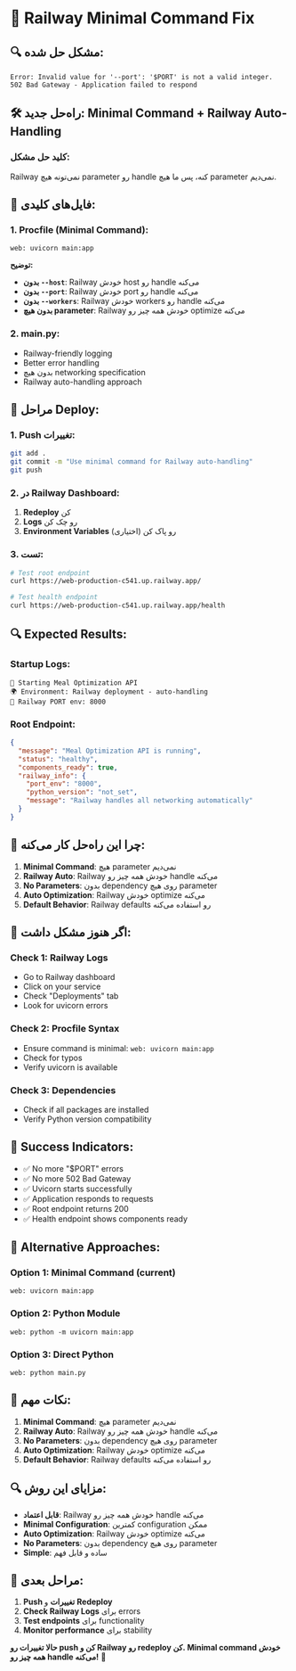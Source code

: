 # 🚀 Railway Minimal Command Fix

## 🔍 **مشکل حل شده:**
```
Error: Invalid value for '--port': '$PORT' is not a valid integer.
502 Bad Gateway - Application failed to respond
```

## 🛠️ **راه‌حل جدید: Minimal Command + Railway Auto-Handling**

### **کلید حل مشکل:**
Railway نمی‌تونه هیچ parameter رو handle کنه، پس ما هیچ parameter نمی‌دیم.

## 📁 **فایل‌های کلیدی:**

### **1. Procfile (Minimal Command):**
```
web: uvicorn main:app
```

**توضیح:**
- **بدون `--host`**: Railway خودش host رو handle می‌کنه
- **بدون `--port`**: Railway خودش port رو handle می‌کنه
- **بدون `--workers`**: Railway خودش workers رو handle می‌کنه
- **بدون هیچ parameter**: Railway خودش همه چیز رو optimize می‌کنه

### **2. main.py:**
- Railway-friendly logging
- Better error handling
- بدون هیچ networking specification
- Railway auto-handling approach

## 🚀 **مراحل Deploy:**

### **1. Push تغییرات:**
```bash
git add .
git commit -m "Use minimal command for Railway auto-handling"
git push
```

### **2. در Railway Dashboard:**
1. **Redeploy** کن
2. **Logs** رو چک کن
3. **Environment Variables** رو پاک کن (اختیاری)

### **3. تست:**
```bash
# Test root endpoint
curl https://web-production-c541.up.railway.app/

# Test health endpoint
curl https://web-production-c541.up.railway.app/health
```

## 🔍 **Expected Results:**

### **Startup Logs:**
```
🚀 Starting Meal Optimization API
🌍 Environment: Railway deployment - auto-handling
🔧 Railway PORT env: 8000
```

### **Root Endpoint:**
```json
{
  "message": "Meal Optimization API is running",
  "status": "healthy",
  "components_ready": true,
  "railway_info": {
    "port_env": "8000",
    "python_version": "not_set",
    "message": "Railway handles all networking automatically"
  }
}
```

## 🔧 **چرا این راه‌حل کار می‌کنه:**

1. **Minimal Command**: هیچ parameter نمی‌دیم
2. **Railway Auto**: Railway خودش همه چیز رو handle می‌کنه
3. **No Parameters**: بدون dependency روی هیچ parameter
4. **Auto Optimization**: Railway خودش optimize می‌کنه
5. **Default Behavior**: Railway defaults رو استفاده می‌کنه

## 🚨 **اگر هنوز مشکل داشت:**

### **Check 1: Railway Logs**
- Go to Railway dashboard
- Click on your service
- Check "Deployments" tab
- Look for uvicorn errors

### **Check 2: Procfile Syntax**
- Ensure command is minimal: `web: uvicorn main:app`
- Check for typos
- Verify uvicorn is available

### **Check 3: Dependencies**
- Check if all packages are installed
- Verify Python version compatibility

## 📝 **Success Indicators:**
- ✅ No more "$PORT" errors
- ✅ No more 502 Bad Gateway
- ✅ Uvicorn starts successfully
- ✅ Application responds to requests
- ✅ Root endpoint returns 200
- ✅ Health endpoint shows components ready

## 🔧 **Alternative Approaches:**

### **Option 1: Minimal Command (current)**
```
web: uvicorn main:app
```

### **Option 2: Python Module**
```
web: python -m uvicorn main:app
```

### **Option 3: Direct Python**
```
web: python main.py
```

## 🎯 **نکات مهم:**
1. **Minimal Command**: هیچ parameter نمی‌دیم
2. **Railway Auto**: Railway خودش همه چیز رو handle می‌کنه
3. **No Parameters**: بدون dependency روی هیچ parameter
4. **Auto Optimization**: Railway خودش optimize می‌کنه
5. **Default Behavior**: Railway defaults رو استفاده می‌کنه

## 🔍 **مزایای این روش:**

- **قابل اعتماد**: Railway خودش همه چیز رو handle می‌کنه
- **Minimal Configuration**: کمترین configuration ممکن
- **Auto Optimization**: Railway خودش optimize می‌کنه
- **No Parameters**: بدون dependency روی هیچ parameter
- **Simple**: ساده و قابل فهم

## 🚀 **مراحل بعدی:**

1. **Push تغییرات** و **Redeploy**
2. **Check Railway Logs** برای errors
3. **Test endpoints** برای functionality
4. **Monitor performance** برای stability

**حالا تغییرات رو push کن و Railway رو redeploy کن. Minimal command خودش همه چیز رو handle می‌کنه!** 🚀
